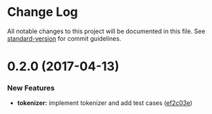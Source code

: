 # Change Log

All notable changes to this project will be documented in this file. See [standard-version](https://github.com/conventional-changelog/standard-version) for commit guidelines.

<a name="0.2.0"></a>
# 0.2.0 (2017-04-13)


### New Features

* **tokenizer:** implement tokenizer and add test cases ([ef2c03e](https://bitbucket.org/hanks315/python-super-tiny-compiler/commits/ef2c03e))
